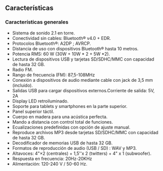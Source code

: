 ## Características

### Características generales

- Sistema de sonido 2.1 en torre.
- Conectividad sin cables: Bluetooth® v4.0 + EDR.
- Protocolos Bluetooth®: A2DP ; AVRCP.
- Distancia de uso con dispositivos Bluetooth®  hasta 10 metros.
- Potencia RMS: 60 W (30W + 10W * 2 + 5W *2).
- Lectura de dispositivos USB y tarjetas  SD/SDHC/MMC con capacidad de hasta 32 GB.
- Radio FM.
- Rango de frecuencia (FM): 87,5-108MHz
- Conexión a dispositivos de audio mediante cable con jack de 3,5 mm (incluido).
- Salidas USB para cargar dispositivos externos.Corriente de salida: 5V, 2A
- Display LED retroiluminado.
- Soporte para tablets y smartphones en la parte superior.
- Panel superior táctil.
- Cuerpo en madera para una acústica perfecta.
- Mando a distancia con control total de funciones.
- Ecualizaciones predefinidas con opción de ajuste manual.
- Reproduce archivos MP3 desde tarjetas SD/SDHC/MMC con capacidad de hasta 32 GB.
- Decodificador de memorias USB de hasta 32 GB.
- Formatos de reproducción de audio (USB / SD) : WAV y MP3.
- Altavoces: 4"×2 (centrales) + 1,5''x 2 (twitters) + 4" x 1 (subwoofer).
- Respuesta en frecuencia: 20Hz-20KHz
- Alimentación: 120-240 V / 50-60 Hz.
